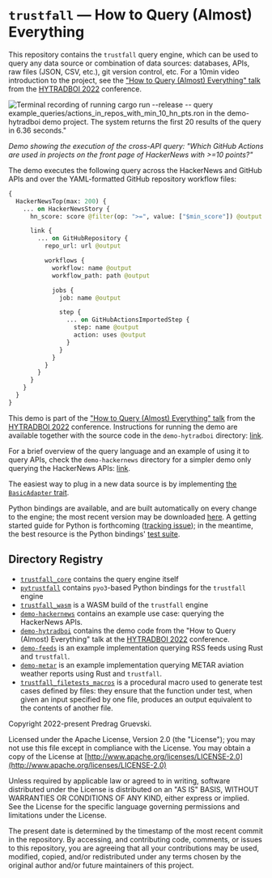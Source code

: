 # `trustfall` — How to Query (Almost) Everything

This repository contains the `trustfall` query engine, which can be used to query any data source
or combination of data sources: databases, APIs, raw files (JSON, CSV, etc.), git version control,
etc. For a 10min video introduction to the project, see
the ["How to Query (Almost) Everything" talk](https://www.hytradboi.com/2022/how-to-query-almost-everything)
from the [HYTRADBOI 2022](https://www.hytradboi.com/) conference.

![Terminal recording of running `cargo run --release -- query example_queries/actions_in_repos_with_min_10_hn_pts.ron` in the `demo-hytradboi` demo project. The system returns the first 20 results of the query in 6.36 seconds."](./demo-hytradboi/query-demo.gif)

*Demo showing the execution of the cross-API query: "Which GitHub Actions are used in projects on the front page of HackerNews with >=10 points?"*

The demo executes the following query across the HackerNews and GitHub APIs and over the YAML-formatted GitHub repository workflow files:
```graphql
{
  HackerNewsTop(max: 200) {
    ... on HackerNewsStory {
      hn_score: score @filter(op: ">=", value: ["$min_score"]) @output

      link {
        ... on GitHubRepository {
          repo_url: url @output

          workflows {
            workflow: name @output
            workflow_path: path @output

            jobs {
              job: name @output

              step {
                ... on GitHubActionsImportedStep {
                  step: name @output
                  action: uses @output
                }
              }
            }
          }
        }
      }
    }
  }
}
```

This demo is part of the ["How to Query (Almost) Everything"
talk](https://www.hytradboi.com/2022/how-to-query-almost-everything) from the
[HYTRADBOI 2022](https://www.hytradboi.com/) conference. Instructions for
running the demo are available together with the source code in the
`demo-hytradboi` directory: [link](./demo-hytradboi).

For a brief overview of the query language and an example of using it to query
APIs, check the `demo-hackernews` directory for a simpler demo only querying the
HackerNews APIs: [link](./demo-hackernews).

The easiest way to plug in a new data source is by implementing
[the `BasicAdapter` trait](https://docs.rs/trustfall_core/latest/trustfall_core/interpreter/basic_adapter/trait.BasicAdapter.html).

Python bindings are available, and are built automatically on every change to
the engine; the most recent version may be downloaded
[here](https://github.com/obi1kenobi/trustfall/releases). A getting started
guide for Python is forthcoming ([tracking
issue](https://github.com/obi1kenobi/trustfall/issues/16)); in the meantime, the
best resource is the Python bindings' [test suite](./pytrustfall/trustfall/tests/test_execution.py).

## Directory Registry

- [`trustfall_core`](./trustfall_core/) contains the query engine itself
- [`pytrustfall`](./pytrustfall/)
 contains `pyo3`-based Python bindings for the `trustfall` engine
- [`trustfall_wasm`](./trustfall_wasm/) is a WASM build of the `trustfall` engine
- [`demo-hackernews`](./demo-hackernews/) contains an example use case: querying the HackerNews APIs.
- [`demo-hytradboi`](./demo-hytradboi/) contains the demo code from the "How to
  Query (Almost) Everything" talk at the [HYTRADBOI 2022](https://www.hytradboi.com/) conference.
- [`demo-feeds`](./demo-feeds/) is an example implementation querying RSS feeds
  using Rust and `trustfall`.
- [`demo-metar`](./demo-metar/) is an example implementation querying METAR
  aviation weather reports using Rust and `trustfall`.
- [`trustfall_filetests_macros`](./trustfall_filetests_macros/) is a procedural
  macro used to generate test cases defined by files: they ensure that the
  function under test, when given an input specified by one file, produces an
  output equivalent to the contents of another file.

Copyright 2022-present Predrag Gruevski.

Licensed under the Apache License, Version 2.0 (the "License");
you may not use this file except in compliance with the License.
You may obtain a copy of the License at
[http://www.apache.org/licenses/LICENSE-2.0](http://www.apache.org/licenses/LICENSE-2.0)

Unless required by applicable law or agreed to in writing, software
distributed under the License is distributed on an "AS IS" BASIS,
WITHOUT WARRANTIES OR CONDITIONS OF ANY KIND, either express or implied.
See the License for the specific language governing permissions and
limitations under the License.

The present date is determined by the timestamp of the most recent commit in the repository.
By accessing, and contributing code, comments, or issues to this repository,
you are agreeing that all your contributions may be used, modified, copied, and/or redistributed
under any terms chosen by the original author and/or future maintainers of this project.
